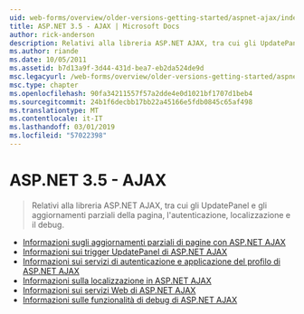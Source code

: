 ```yaml
---
uid: web-forms/overview/older-versions-getting-started/aspnet-ajax/index
title: ASP.NET 3.5 - AJAX | Microsoft Docs
author: rick-anderson
description: Relativi alla libreria ASP.NET AJAX, tra cui gli UpdatePanel e gli aggiornamenti parziali della pagina, l'autenticazione, localizzazione e il debug.
ms.author: riande
ms.date: 10/05/2011
ms.assetid: b7d13a9f-3d44-431d-bea7-eb2da524de9d
msc.legacyurl: /web-forms/overview/older-versions-getting-started/aspnet-ajax
msc.type: chapter
ms.openlocfilehash: 90fa34211557f57a2dde4e0d1021bf1707d1beb4
ms.sourcegitcommit: 24b1f6decbb17bb22a45166e5fdb0845c65af498
ms.translationtype: MT
ms.contentlocale: it-IT
ms.lasthandoff: 03/01/2019
ms.locfileid: "57022398"
---
```

<a name="aspnet-35---ajax"></a>ASP.NET 3.5 - AJAX
====================
> Relativi alla libreria ASP.NET AJAX, tra cui gli UpdatePanel e gli aggiornamenti parziali della pagina, l'autenticazione, localizzazione e il debug.


- [Informazioni sugli aggiornamenti parziali di pagine con ASP.NET AJAX](understanding-partial-page-updates-with-asp-net-ajax.md)
- [Informazioni sui trigger UpdatePanel di ASP.NET AJAX](understanding-asp-net-ajax-updatepanel-triggers.md)
- [Informazioni sui servizi di autenticazione e applicazione del profilo di ASP.NET AJAX](understanding-asp-net-ajax-authentication-and-profile-application-services.md)
- [Informazioni sulla localizzazione in ASP.NET AJAX](understanding-asp-net-ajax-localization.md)
- [Informazioni sui servizi Web di ASP.NET AJAX](understanding-asp-net-ajax-web-services.md)
- [Informazioni sulle funzionalità di debug di ASP.NET AJAX](understanding-asp-net-ajax-debugging-capabilities.md)
